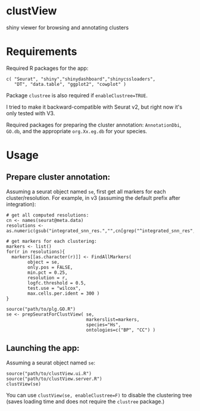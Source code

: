 # clustView
shiny viewer for browsing and annotating clusters

# Requirements

Required R packages for the app:
```{r}
c( "Seurat", "shiny","shinydashboard","shinycssloaders",
   "DT", "data.table", "ggplot2", "cowplot" )
```

Package `clustree` is also required if `enableClustree=TRUE`.

I tried to make it backward-compatible with Seurat v2, but right now it's only tested with V3.

Required packages for preparing the cluster annotation: `AnnotationDbi`, `GO.db`, and the appropriate `org.Xx.eg.db` for your species.

# Usage

## Prepare cluster annotation:

Assuming a seurat object named `se`, first get all markers for each cluster/resolution. For example, in v3 (assuming the default prefix after integration):

```{r}
# get all computed resolutions:
cn <- names(seurat@meta.data)
resolutions <- as.numeric(gsub("integrated_snn_res.","",cn[grep("^integrated_snn_res",cn)],fixed=T))

# get markers for each clustering:
markers <- list()
for(r in resolutions){
  markers[[as.character(r)]] <- FindAllMarkers( 
	  	object = se,
	  	only.pos = FALSE, 
	    min.pct = 0.25, 
	    resolution = r,
	    logfc.threshold = 0.5,
	    test.use = "wilcox",
	    max.cells.per.ident = 300 )
}

source("path/to/plg.GO.R")
se <- prepSeuratForClustView( se,
                              markerslist=markers,
                              species="Hs",
                              ontologies=c("BP", "CC") )
```

## Launching the app:

Assuming a seurat object named `se`:

```{r}
source("path/to/clustView.ui.R")
source("path/to/clustView.server.R")
clustView(se)
```

You can use `clustView(se, enableClustree=F)` to disable the clustering tree (saves loading time and does not require the `clustree` package.) 